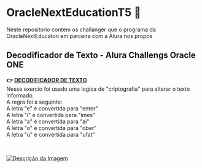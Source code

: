 
<h1>OracleNextEducationT5 🤖</h1>
<p>Neste repositorio contem os challanger que o programa da OracleNextEducaton em parceira com  a Alura nos propos
</p>


<h2>Decodificador de Texto - Alura Challengs Oracle ONE</h2>


<p><strong>👉 <a
            href="https://portoheitor.github.io/OracleNextEducationT5/ChallangerIniciante/index.html">DECODIFICADOR DE TEXTO</a></strong> <br>
    Nesse exercio foi usado uma logica de "criptografia"  para alterar o texto informado.<br>
    A regra foi a seguinte:<br>
    A letra "e" é convertida para "enter"<br>
    A letra "i" é convertida para "imes"<br>
    A letra "a" é convertida para "ai"<br>
    A letra "o" é convertida para "ober"<br>
    A letra "u" é convertida para "ufat"</p><br>


[![Descrição da Imagem](https://drive.google.com/uc?export=view&id=1d_sSRuRs2q-kfhgabvc2n_Od1zr4mzhz)](https://portoheitor.github.io/OracleNextEducationT5/ChallangerIniciante/index.html) 
    
